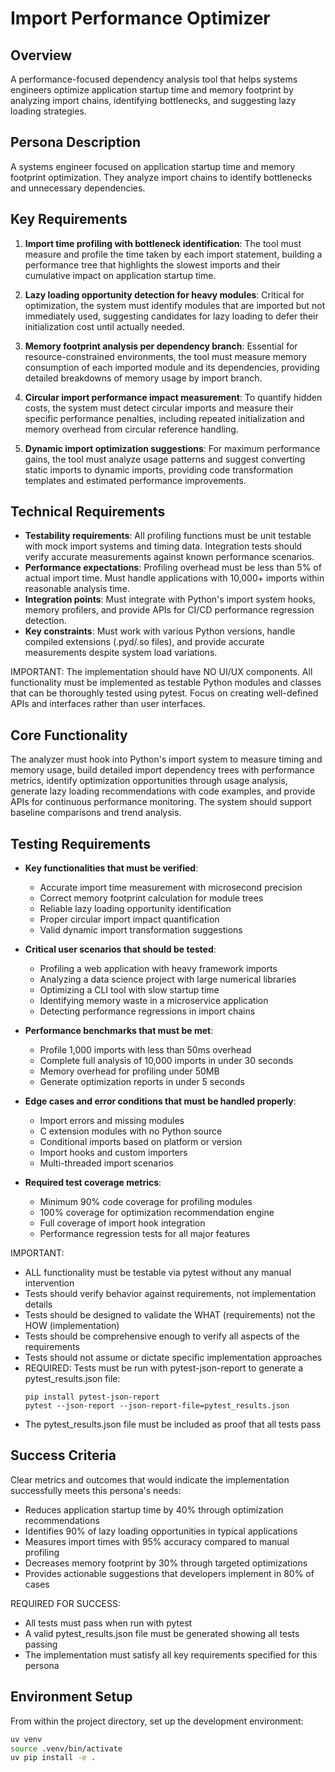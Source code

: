 # Import Performance Optimizer

## Overview
A performance-focused dependency analysis tool that helps systems engineers optimize application startup time and memory footprint by analyzing import chains, identifying bottlenecks, and suggesting lazy loading strategies.

## Persona Description
A systems engineer focused on application startup time and memory footprint optimization. They analyze import chains to identify bottlenecks and unnecessary dependencies.

## Key Requirements
1. **Import time profiling with bottleneck identification**: The tool must measure and profile the time taken by each import statement, building a performance tree that highlights the slowest imports and their cumulative impact on application startup time.

2. **Lazy loading opportunity detection for heavy modules**: Critical for optimization, the system must identify modules that are imported but not immediately used, suggesting candidates for lazy loading to defer their initialization cost until actually needed.

3. **Memory footprint analysis per dependency branch**: Essential for resource-constrained environments, the tool must measure memory consumption of each imported module and its dependencies, providing detailed breakdowns of memory usage by import branch.

4. **Circular import performance impact measurement**: To quantify hidden costs, the system must detect circular imports and measure their specific performance penalties, including repeated initialization and memory overhead from circular reference handling.

5. **Dynamic import optimization suggestions**: For maximum performance gains, the tool must analyze usage patterns and suggest converting static imports to dynamic imports, providing code transformation templates and estimated performance improvements.

## Technical Requirements
- **Testability requirements**: All profiling functions must be unit testable with mock import systems and timing data. Integration tests should verify accurate measurements against known performance scenarios.
- **Performance expectations**: Profiling overhead must be less than 5% of actual import time. Must handle applications with 10,000+ imports within reasonable analysis time.
- **Integration points**: Must integrate with Python's import system hooks, memory profilers, and provide APIs for CI/CD performance regression detection.
- **Key constraints**: Must work with various Python versions, handle compiled extensions (.pyd/.so files), and provide accurate measurements despite system load variations.

IMPORTANT: The implementation should have NO UI/UX components. All functionality must be implemented as testable Python modules and classes that can be thoroughly tested using pytest. Focus on creating well-defined APIs and interfaces rather than user interfaces.

## Core Functionality
The analyzer must hook into Python's import system to measure timing and memory usage, build detailed import dependency trees with performance metrics, identify optimization opportunities through usage analysis, generate lazy loading recommendations with code examples, and provide APIs for continuous performance monitoring. The system should support baseline comparisons and trend analysis.

## Testing Requirements
- **Key functionalities that must be verified**:
  - Accurate import time measurement with microsecond precision
  - Correct memory footprint calculation for module trees
  - Reliable lazy loading opportunity identification
  - Proper circular import impact quantification
  - Valid dynamic import transformation suggestions

- **Critical user scenarios that should be tested**:
  - Profiling a web application with heavy framework imports
  - Analyzing a data science project with large numerical libraries
  - Optimizing a CLI tool with slow startup time
  - Identifying memory waste in a microservice application
  - Detecting performance regressions in import chains

- **Performance benchmarks that must be met**:
  - Profile 1,000 imports with less than 50ms overhead
  - Complete full analysis of 10,000 imports in under 30 seconds
  - Memory overhead for profiling under 50MB
  - Generate optimization reports in under 5 seconds

- **Edge cases and error conditions that must be handled properly**:
  - Import errors and missing modules
  - C extension modules with no Python source
  - Conditional imports based on platform or version
  - Import hooks and custom importers
  - Multi-threaded import scenarios

- **Required test coverage metrics**:
  - Minimum 90% code coverage for profiling modules
  - 100% coverage for optimization recommendation engine
  - Full coverage of import hook integration
  - Performance regression tests for all major features

IMPORTANT:
- ALL functionality must be testable via pytest without any manual intervention
- Tests should verify behavior against requirements, not implementation details
- Tests should be designed to validate the WHAT (requirements) not the HOW (implementation)
- Tests should be comprehensive enough to verify all aspects of the requirements
- Tests should not assume or dictate specific implementation approaches
- REQUIRED: Tests must be run with pytest-json-report to generate a pytest_results.json file:
  ```
  pip install pytest-json-report
  pytest --json-report --json-report-file=pytest_results.json
  ```
- The pytest_results.json file must be included as proof that all tests pass

## Success Criteria
Clear metrics and outcomes that would indicate the implementation successfully meets this persona's needs:
- Reduces application startup time by 40% through optimization recommendations
- Identifies 90% of lazy loading opportunities in typical applications
- Measures import times with 95% accuracy compared to manual profiling
- Decreases memory footprint by 30% through targeted optimizations
- Provides actionable suggestions that developers implement in 80% of cases

REQUIRED FOR SUCCESS:
- All tests must pass when run with pytest
- A valid pytest_results.json file must be generated showing all tests passing
- The implementation must satisfy all key requirements specified for this persona

## Environment Setup
From within the project directory, set up the development environment:
```bash
uv venv
source .venv/bin/activate
uv pip install -e .
```